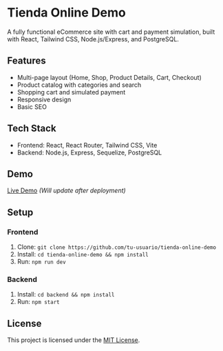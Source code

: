 # Tienda Online Demo
A fully functional eCommerce site with cart and payment simulation, built with React, Tailwind CSS, Node.js/Express, and PostgreSQL.

## Features
- Multi-page layout (Home, Shop, Product Details, Cart, Checkout)
- Product catalog with categories and search
- Shopping cart and simulated payment
- Responsive design
- Basic SEO

## Tech Stack
- Frontend: React, React Router, Tailwind CSS, Vite
- Backend: Node.js, Express, Sequelize, PostgreSQL

## Demo
[Live Demo](https://tienda-online-demo.vercel.app) *(Will update after deployment)*

## Setup
### Frontend
1. Clone: `git clone https://github.com/tu-usuario/tienda-online-demo`
2. Install: `cd tienda-online-demo && npm install`
3. Run: `npm run dev`

### Backend
1. Install: `cd backend && npm install`
2. Run: `npm start`

## License
This project is licensed under the [MIT License](LICENSE).